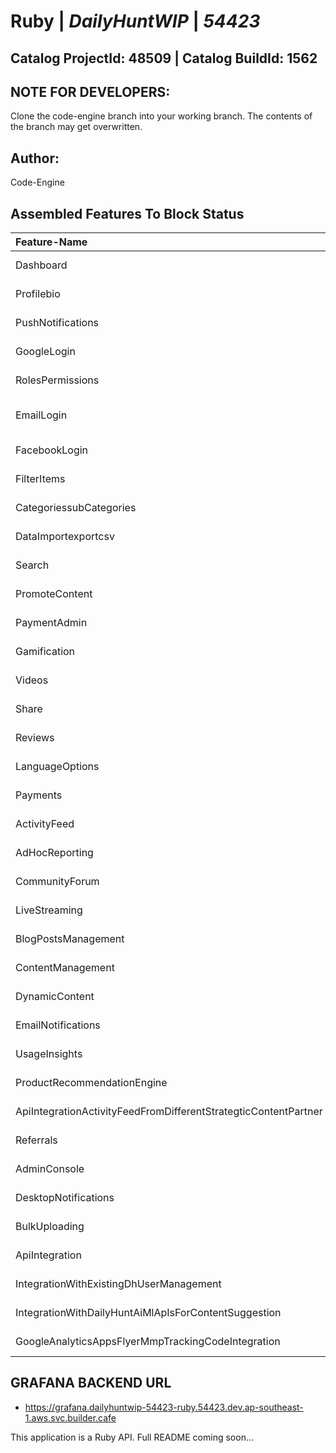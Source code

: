 # **Ruby** | _**DailyHuntWIP**_ | _**54423**_

## **Catalog ProjectId: 48509** | **Catalog BuildId: 1562**

## NOTE FOR DEVELOPERS:
Clone the code-engine branch into your working branch. The contents of the branch may get overwritten.
## Author:
Code-Engine
## Assembled Features To Block Status

| **Feature-Name**        | **Block-Name**        | **Path**  | **Status**  |
|:-------------|:-------------|:-------------|:-------------|
| Dashboard      | bx_block_dashboard<br>      | {+app/controllers/bx_block_dashboard+}<br> | {+Non-Empty+} |
| Profilebio      | bx_block_profile<br>      | {+app/controllers/bx_block_profile+}<br> | {+Non-Empty+} |
| PushNotifications      | bx_block_push_notifications<br>      | {+app/controllers/bx_block_push_notifications+}<br> | {+Non-Empty+} |
| GoogleLogin      | account_block<br>bx_block_login<br>      | {+app/controllers/account_block+}<br>{+app/controllers/bx_block_login+}<br> | {+Non-Empty+} |
| RolesPermissions      | bx_block_roles_permissions<br>      | {+app/controllers/bx_block_roles_permissions+}<br> | {+Non-Empty+} |
| EmailLogin      | account_block<br>bx_block_login<br>bx_block_forgot_password<br>      | {+app/controllers/account_block+}<br>{+app/controllers/bx_block_login+}<br>{+app/controllers/bx_block_forgot_password+}<br> | {+Non-Empty+} |
| FacebookLogin      | account_block<br>bx_block_login<br>      | {+app/controllers/account_block+}<br>{+app/controllers/bx_block_login+}<br> | {+Non-Empty+} |
| FilterItems      | bx_block_filter_items<br>      | {+app/controllers/bx_block_filter_items+}<br> | {+Non-Empty+} |
| CategoriessubCategories      | bx_block_categories<br>      | {+app/controllers/bx_block_categories+}<br> | {+Non-Empty+} |
| DataImportexportcsv      | bx_block_data_import_export_csv<br>      | {+app/controllers/bx_block_data_import_export_csv+}<br> | {+Non-Empty+} |
| Search      | bx_block_search      | {-app/controllers/bx_block_search-} | {-Empty-} |
| PromoteContent      | bx_block_promotecontent      | {-app/controllers/bx_block_promotecontent-} | {-Empty-} |
| PaymentAdmin      | bx_block_paymentadmin      | {-app/controllers/bx_block_paymentadmin-} | {-Empty-} |
| Gamification      | bx_block_gamification      | {-app/controllers/bx_block_gamification-} | {-Empty-} |
| Videos      | bx_block_videos      | {-app/controllers/bx_block_videos-} | {-Empty-} |
| Share      | bx_block_share      | {-app/controllers/bx_block_share-} | {-Empty-} |
| Reviews      | bx_block_reviews      | {-app/controllers/bx_block_reviews-} | {-Empty-} |
| LanguageOptions      | bx_block_languageoptions      | {-app/controllers/bx_block_languageoptions-} | {-Empty-} |
| Payments      | bx_block_payments      | {-app/controllers/bx_block_payments-} | {-Empty-} |
| ActivityFeed      | bx_block_activityfeed      | {-app/controllers/bx_block_activityfeed-} | {-Empty-} |
| AdHocReporting      | bx_block_adhocreporting      | {-app/controllers/bx_block_adhocreporting-} | {-Empty-} |
| CommunityForum      | bx_block_communityforum      | {-app/controllers/bx_block_communityforum-} | {-Empty-} |
| LiveStreaming      | bx_block_livestreaming      | {-app/controllers/bx_block_livestreaming-} | {-Empty-} |
| BlogPostsManagement      | bx_block_blogpostsmanagement      | {-app/controllers/bx_block_blogpostsmanagement-} | {-Empty-} |
| ContentManagement      | bx_block_contentmanagement      | {-app/controllers/bx_block_contentmanagement-} | {-Empty-} |
| DynamicContent      | bx_block_dynamiccontent      | {-app/controllers/bx_block_dynamiccontent-} | {-Empty-} |
| EmailNotifications      | bx_block_emailnotifications      | {-app/controllers/bx_block_emailnotifications-} | {-Empty-} |
| UsageInsights      | bx_block_usageinsights      | {-app/controllers/bx_block_usageinsights-} | {-Empty-} |
| ProductRecommendationEngine      | bx_block_productrecommendationengine      | {-app/controllers/bx_block_productrecommendationengine-} | {-Empty-} |
| ApiIntegrationActivityFeedFromDifferentStrategticContentPartner      | bx_block_apiintegrationactivityfeedfromdifferentstrategticcontentpartner      | {-app/controllers/bx_block_apiintegrationactivityfeedfromdifferentstrategticcontentpartner-} | {-Empty-} |
| Referrals      | bx_block_referrals      | {-app/controllers/bx_block_referrals-} | {-Empty-} |
| AdminConsole      | bx_block_adminconsole      | {-app/controllers/bx_block_adminconsole-} | {-Empty-} |
| DesktopNotifications      | bx_block_desktopnotifications      | {-app/controllers/bx_block_desktopnotifications-} | {-Empty-} |
| BulkUploading      | bx_block_bulkuploading      | {-app/controllers/bx_block_bulkuploading-} | {-Empty-} |
| ApiIntegration      | bx_block_apiintegration      | {-app/controllers/bx_block_apiintegration-} | {-Empty-} |
| IntegrationWithExistingDhUserManagement      | bx_block_integrationwithexistingdhusermanagement      | {-app/controllers/bx_block_integrationwithexistingdhusermanagement-} | {-Empty-} |
| IntegrationWithDailyHuntAiMlApIsForContentSuggestion      | bx_block_integrationwithdailyhuntaimlapisforcontentsuggestion      | {-app/controllers/bx_block_integrationwithdailyhuntaimlapisforcontentsuggestion-} | {-Empty-} |
| GoogleAnalyticsAppsFlyerMmpTrackingCodeIntegration      | bx_block_googleanalyticsappsflyermmptrackingcodeintegration      | {-app/controllers/bx_block_googleanalyticsappsflyermmptrackingcodeintegration-} | {-Empty-} |

## GRAFANA BACKEND URL
 - https://grafana.dailyhuntwip-54423-ruby.54423.dev.ap-southeast-1.aws.svc.builder.cafe

This application is a Ruby API. Full README coming soon...